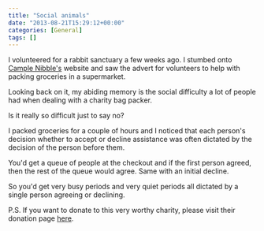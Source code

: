 ```yaml
---
title: "Social animals"
date: "2013-08-21T15:29:12+00:00"
categories: [General]
tags: []
---
```


I volunteered for a rabbit sanctuary a few weeks ago. I stumbed onto <a href="http://campnibble.com/">Cample Nibble's</a> website and saw the advert for volunteers to help with packing groceries in a supermarket.

Looking back on it, my abiding memory is the social difficulty a lot of people had when dealing with a charity bag packer.

Is it really so difficult just to say no?

I packed groceries for a couple of hours and I noticed that each person's decision whether to accept or decline assistance was often dictated by the decision of the person before them.

You'd get a queue of people at the checkout and if the first person agreed, then the rest of the queue would agree. Same with an initial decline.

So you'd get very busy periods and very quiet periods all dictated by a single person agreeing or declining.

P.S. If you want to donate to this very worthy charity, please visit their donation page <a href="http://www.justgiving.com/campnibble/">here</a>.
